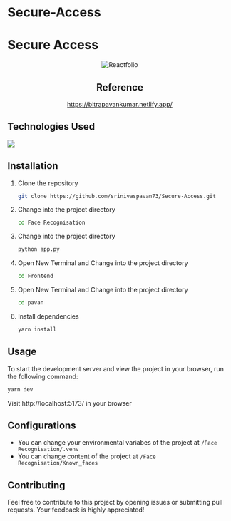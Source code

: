# Secure-Access

# Secure Access

<center>
    <img src="/public/cover.png" alt="Reactfolio" />
</center>

<center>

## Reference

https://bitrapavankumar.netlify.app/

</center>

## Technologies Used
<img  src="https://skillicons.dev/icons?i=flask,react,opencv,git&perline=7"/>

## Installation
1. Clone the repository
    ```bash 
    git clone https://github.com/srinivaspavan73/Secure-Access.git
    ```
2. Change into the project directory
    ```bash
    cd Face Recognisation
    ```
3. Change into the project directory
    ```bash
    python app.py
    ```


4. Open New Terminal and Change into the project directory
    ```bash
    cd Frontend
    ```
3. Open New Terminal and Change into the project directory
    ```bash
    cd pavan
    ```   
4. Install dependencies
    ```bash
    yarn install 
    ```

## Usage
To start the development server and view the project in your browser, run the following command:
```bash
yarn dev
```
Visit http://localhost:5173/ in your browser

## Configurations
- You can change your environmental variabes of the project at `/Face Recognisation/.venv`
- You can change content of the project at `/Face Recognisation/Known_faces`


## Contributing
Feel free to contribute to this project by opening issues or submitting pull requests. Your feedback is highly appreciated!
